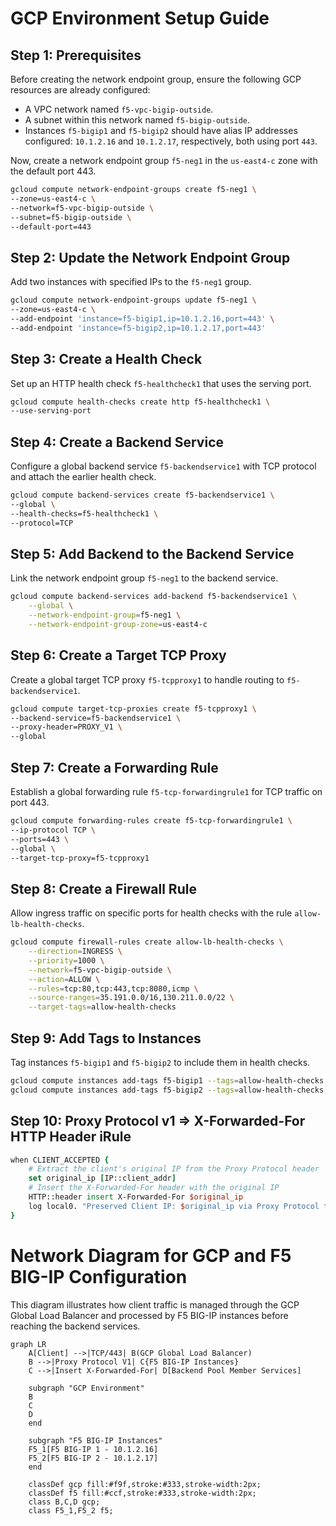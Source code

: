 # GCP Environment Setup Guide

## Step 1: Prerequisites
Before creating the network endpoint group, ensure the following GCP resources are already configured:
- A VPC network named `f5-vpc-bigip-outside`.
- A subnet within this network named `f5-bigip-outside`.
- Instances `f5-bigip1` and `f5-bigip2` should have alias IP addresses configured: `10.1.2.16` and `10.1.2.17`, respectively, both using port `443`.

Now, create a network endpoint group `f5-neg1` in the `us-east4-c` zone with the default port 443.
```bash
gcloud compute network-endpoint-groups create f5-neg1 \
--zone=us-east4-c \
--network=f5-vpc-bigip-outside \
--subnet=f5-bigip-outside \
--default-port=443
```

## Step 2: Update the Network Endpoint Group
Add two instances with specified IPs to the `f5-neg1` group.
```bash
gcloud compute network-endpoint-groups update f5-neg1 \
--zone=us-east4-c \
--add-endpoint 'instance=f5-bigip1,ip=10.1.2.16,port=443' \
--add-endpoint 'instance=f5-bigip2,ip=10.1.2.17,port=443'
```

## Step 3: Create a Health Check
Set up an HTTP health check `f5-healthcheck1` that uses the serving port.
```bash
gcloud compute health-checks create http f5-healthcheck1 \
--use-serving-port
```

## Step 4: Create a Backend Service
Configure a global backend service `f5-backendservice1` with TCP protocol and attach the earlier health check.
```bash
gcloud compute backend-services create f5-backendservice1 \
--global \
--health-checks=f5-healthcheck1 \
--protocol=TCP
```

## Step 5: Add Backend to the Backend Service
Link the network endpoint group `f5-neg1` to the backend service.
```bash
gcloud compute backend-services add-backend f5-backendservice1 \
    --global \
    --network-endpoint-group=f5-neg1 \
    --network-endpoint-group-zone=us-east4-c
```

## Step 6: Create a Target TCP Proxy
Create a global target TCP proxy `f5-tcpproxy1` to handle routing to `f5-backendservice1`.
```bash
gcloud compute target-tcp-proxies create f5-tcpproxy1 \
--backend-service=f5-backendservice1 \
--proxy-header=PROXY_V1 \
--global
```

## Step 7: Create a Forwarding Rule
Establish a global forwarding rule `f5-tcp-forwardingrule1` for TCP traffic on port 443.
```bash
gcloud compute forwarding-rules create f5-tcp-forwardingrule1 \
--ip-protocol TCP \
--ports=443 \
--global \
--target-tcp-proxy=f5-tcpproxy1
```

## Step 8: Create a Firewall Rule
Allow ingress traffic on specific ports for health checks with the rule `allow-lb-health-checks`.
```bash
gcloud compute firewall-rules create allow-lb-health-checks \
    --direction=INGRESS \
    --priority=1000 \
    --network=f5-vpc-bigip-outside \
    --action=ALLOW \
    --rules=tcp:80,tcp:443,tcp:8080,icmp \
    --source-ranges=35.191.0.0/16,130.211.0.0/22 \
    --target-tags=allow-health-checks
```

## Step 9: Add Tags to Instances
Tag instances `f5-bigip1` and `f5-bigip2` to include them in health checks.
```bash
gcloud compute instances add-tags f5-bigip1 --tags=allow-health-checks --zone=us-east4-c
gcloud compute instances add-tags f5-bigip2 --tags=allow-health-checks --zone=us-east4-c
```

## Step 10: Proxy Protocol v1 => X-Forwarded-For HTTP Header iRule
```tcl
when CLIENT_ACCEPTED {
    # Extract the client's original IP from the Proxy Protocol header
    set original_ip [IP::client_addr]
    # Insert the X-Forwarded-For header with the original IP
    HTTP::header insert X-Forwarded-For $original_ip
    log local0. "Preserved Client IP: $original_ip via Proxy Protocol to XFF"
}
```
# Network Diagram for GCP and F5 BIG-IP Configuration

This diagram illustrates how client traffic is managed through the GCP Global Load Balancer and processed by F5 BIG-IP instances before reaching the backend services.

```mermaid
graph LR
    A[Client] -->|TCP/443| B(GCP Global Load Balancer)
    B -->|Proxy Protocol V1| C{F5 BIG-IP Instances}
    C -->|Insert X-Forwarded-For| D[Backend Pool Member Services]

    subgraph "GCP Environment"
    B
    C
    D
    end

    subgraph "F5 BIG-IP Instances"
    F5_1[F5 BIG-IP 1 - 10.1.2.16]
    F5_2[F5 BIG-IP 2 - 10.1.2.17]
    end

    classDef gcp fill:#f9f,stroke:#333,stroke-width:2px;
    classDef f5 fill:#ccf,stroke:#333,stroke-width:2px;
    class B,C,D gcp;
    class F5_1,F5_2 f5;

